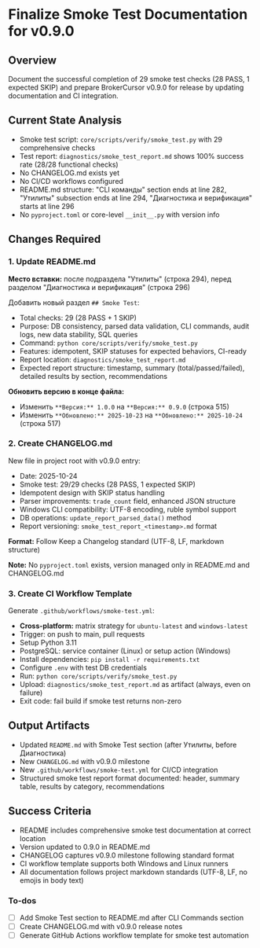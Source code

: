 <!-- d6c9741d-fd01-4531-98ef-fbe6e6ff1361 715be11f-1896-4d30-bf72-5bd54bae5bd2 -->
# Finalize Smoke Test Documentation for v0.9.0

## Overview

Document the successful completion of 29 smoke test checks (28 PASS, 1 expected SKIP) and prepare BrokerCursor v0.9.0 for release by updating documentation and CI integration.

## Current State Analysis

- Smoke test script: `core/scripts/verify/smoke_test.py` with 29 comprehensive checks
- Test report: `diagnostics/smoke_test_report.md` shows 100% success rate (28/28 functional checks)
- No CHANGELOG.md exists yet
- No CI/CD workflows configured
- README.md structure: "CLI команды" section ends at line 282, "Утилиты" subsection ends at line 294, "Диагностика и верификация" starts at line 296
- No `pyproject.toml` or core-level `__init__.py` with version info

## Changes Required

### 1. Update README.md

**Место вставки:** после подраздела "Утилиты" (строка 294), перед разделом "Диагностика и верификация" (строка 296)

Добавить новый раздел `## Smoke Test`:

- Total checks: 29 (28 PASS + 1 SKIP)
- Purpose: DB consistency, parsed data validation, CLI commands, audit logs, new data stability, SQL queries
- Command: `python core/scripts/verify/smoke_test.py`
- Features: idempotent, SKIP statuses for expected behaviors, CI-ready
- Report location: `diagnostics/smoke_test_report.md`
- Expected report structure: timestamp, summary (total/passed/failed), detailed results by section, recommendations

**Обновить версию в конце файла:**

- Изменить `**Версия:** 1.0.0` на `**Версия:** 0.9.0` (строка 515)
- Изменить `**Обновлено:** 2025-10-23` на `**Обновлено:** 2025-10-24` (строка 517)

### 2. Create CHANGELOG.md

New file in project root with v0.9.0 entry:

- Date: 2025-10-24
- Smoke test: 29/29 checks (28 PASS, 1 expected SKIP)
- Idempotent design with SKIP status handling
- Parser improvements: `trade_count` field, enhanced JSON structure
- Windows CLI compatibility: UTF-8 encoding, ruble symbol support
- DB operations: `update_report_parsed_data()` method
- Report versioning: `smoke_test_report_<timestamp>.md` format

**Format:** Follow Keep a Changelog standard (UTF-8, LF, markdown structure)

**Note:** No `pyproject.toml` exists, version managed only in README.md and CHANGELOG.md

### 3. Create CI Workflow Template

Generate `.github/workflows/smoke-test.yml`:

- **Cross-platform:** matrix strategy for `ubuntu-latest` and `windows-latest`
- Trigger: on push to main, pull requests
- Setup Python 3.11
- PostgreSQL: service container (Linux) or setup action (Windows)
- Install dependencies: `pip install -r requirements.txt`
- Configure `.env` with test DB credentials
- Run: `python core/scripts/verify/smoke_test.py`
- Upload: `diagnostics/smoke_test_report.md` as artifact (always, even on failure)
- Exit code: fail build if smoke test returns non-zero

## Output Artifacts

- Updated `README.md` with Smoke Test section (after Утилиты, before Диагностика)
- New `CHANGELOG.md` with v0.9.0 milestone
- New `.github/workflows/smoke-test.yml` for CI/CD integration
- Structured smoke test report format documented: header, summary table, results by category, recommendations

## Success Criteria

- README includes comprehensive smoke test documentation at correct location
- Version updated to 0.9.0 in README.md
- CHANGELOG captures v0.9.0 milestone following standard format
- CI workflow template supports both Windows and Linux runners
- All documentation follows project markdown standards (UTF-8, LF, no emojis in body text)

### To-dos

- [ ] Add Smoke Test section to README.md after CLI Commands section
- [ ] Create CHANGELOG.md with v0.9.0 release notes
- [ ] Generate GitHub Actions workflow template for smoke test automation